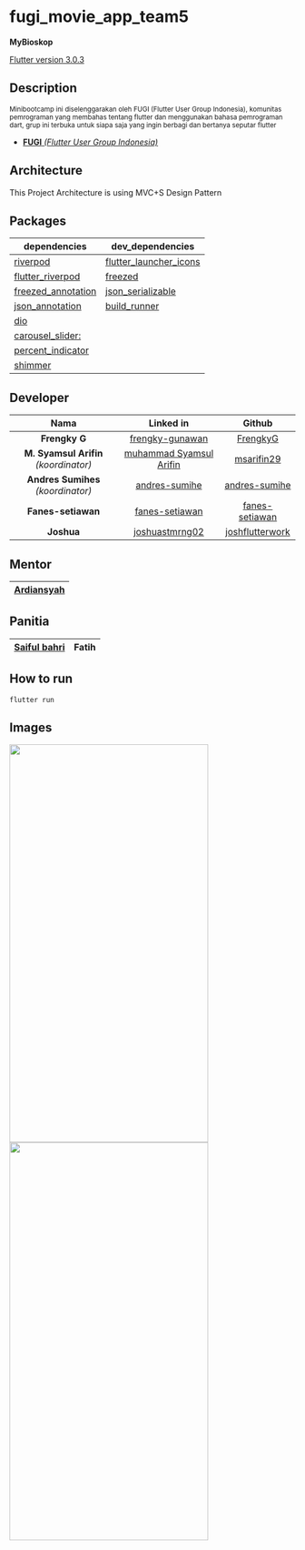# fugi_movie_app_team5

**MyBioskop**

[Flutter version 3.0.3](https://flutter.dev/)

## Description

<sub>Minibootcamp ini diselenggarakan oleh FUGI (Flutter User Group Indonesia),
komunitas pemrograman yang membahas tentang flutter dan menggunakan bahasa pemrograman dart,
grup ini terbuka untuk siapa saja yang ingin berbagi dan bertanya seputar flutter<sub>

- [**FUGI** *(Flutter User Group Indonesia)*](https://chat.whatsapp.com/DOmmRMP50Oc4eDd5eI7nav)

## Architecture
This Project Architecture is using MVC+S Design Pattern

## Packages
  
| dependencies | dev_dependencies |
| ---  | ---  | 
| [riverpod](https://pub.dev/packages/riverpod) |  [ flutter_launcher_icons](https://pub.dev/packages/flutter_launcher_icons) | 
| [flutter_riverpod](https://pub.dev/packages/flutter_riverpod) | [freezed](https://pub.dev/packages/freezed) | 
| [freezed_annotation](https://pub.dev/packages/freezed_annotation) |   [json_serializable](https://pub.dev/packages/json_serializable) | 
| [json_annotation](https://pub.dev/packages/json_annotation) | [ build_runner](https://pub.dev/packages/build_runner) | 
| [dio](https://pub.dev/packages/dio) |
| [carousel_slider:](https://pub.dev/packages/carousel_slider) | 
| [percent_indicator](https://pub.dev/packages/percent_indicator) | 
| [shimmer](https://pub.dev/packages/shimmer) | 

  
## Developer

| Nama | Linked in | Github |
|    :---:   |     :---:      |   :---: |
| **Frengky G** | [frengky-gunawan](https://www.linkedin.com/in/frengky-gunawan/) | [FrengkyG](https://github.com/FrengkyG) |
| **M. Syamsul Arifin** *(koordinator)* | [muhammad Syamsul Arifin](https://www.linkedin.com/in/frengky-gunawan/) | [msarifin29](https://github.com/msarifin29) |
|  **Andres Sumihes** *(koordinator)* | [andres-sumihe](https://www.linkedin.com/in/andres-sumihe/) | [andres-sumihe](https://github.com/andres-sumihe) |
| **Fanes-setiawan** | [fanes-setiawan](https://www.linkedin.com/in/fanes-setiawan-9b89b5249/) | [fanes-setiawan](https://github.com/fanes-setiawan) |
| **Joshua** | [joshuastmrng02](https://www.linkedin.com/in/joshuastmrng02/) | [joshflutterwork](https://github.com/joshflutterwork) |



## Mentor

 | [Ardiansyah](https://github.com/ardi85) |
 | ---      | 

## Panitia

| [Saiful bahri](https://github.com/bahrie127) | Fatih |
| ---      | ---       |

## How to run

  
`flutter run `


## Images


<img src="https://github.com/msarifin29/fugi_movie_app_team5/blob/main/WhatsApp%20Image%202022-08-30%20at%2011.13.11%20PM.jpeg" width="350" height="700" /> <img src="https://github.com/msarifin29/fugi_movie_app_team5/blob/main/WhatsApp%20Image%202022-08-30%20at%2011.13.12%20PM.jpeg" width="350" height="700" />
